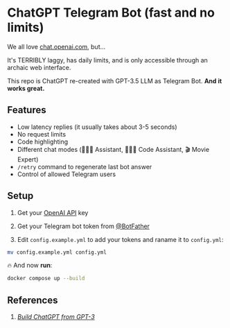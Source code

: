 # ChatGPT Telegram Bot (**fast** and **no limits**)
We all love [chat.openai.com](https://chat.openai.com), but...

It's TERRIBLY laggy, has daily limits, and is only accessible through an archaic web interface.

This repo is ChatGPT re-created with GPT-3.5 LLM as Telegram Bot. **And it works great.**

## Features
- Low latency replies (it usually takes about 3-5 seconds) 
- No request limits
- Code highlighting
- Different chat modes (👩🏼‍🎓 Assistant, 👩🏼‍💻 Code Assistant, 🎬 Movie Expert)
- `/retry` command to regenerate last bot answer
- Control of allowed Telegram users

## Setup
1. Get your [OpenAI API](https://openai.com/api/) key

2. Get your Telegram bot token from [@BotFather](https://t.me/BotFather)

3. Edit `config.example.yml` to add your tokens and raname it to `config.yml`:
```bash
mv config.example.yml config.yml
```

🔥 And now **run**:

```bash
docker compose up --build
```

## References
1. [*Build ChatGPT from GPT-3*](https://learnprompting.org/docs/applied_prompting/build_chatgpt)
